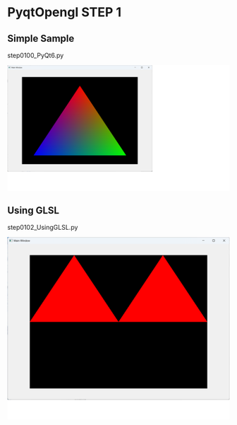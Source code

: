 # PyqtOpengl STEP 1
## Simple Sample
step0100_PyQt6.py

![step0100](https://github.com/IseShouzou/PyqtOpenGL/blob/main/step0100_PyQt6.png)

## Using GLSL
step0102_UsingGLSL.py

![step0100](https://github.com/IseShouzou/PyqtOpenGL/blob/main/step0102_UsingGLSL.png)
